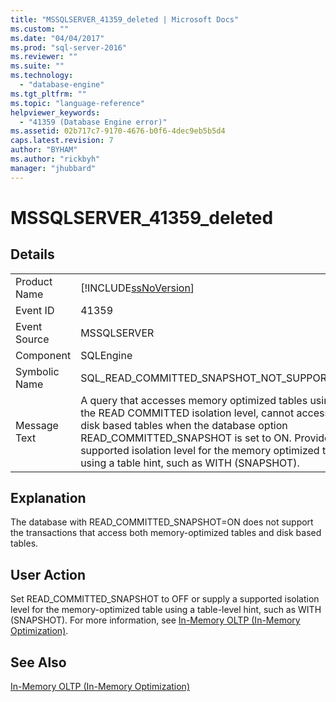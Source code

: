 ```yaml
---
title: "MSSQLSERVER_41359_deleted | Microsoft Docs"
ms.custom: ""
ms.date: "04/04/2017"
ms.prod: "sql-server-2016"
ms.reviewer: ""
ms.suite: ""
ms.technology: 
  - "database-engine"
ms.tgt_pltfrm: ""
ms.topic: "language-reference"
helpviewer_keywords: 
  - "41359 (Database Engine error)"
ms.assetid: 02b717c7-9170-4676-b0f6-4dec9eb5b5d4
caps.latest.revision: 7
author: "BYHAM"
ms.author: "rickbyh"
manager: "jhubbard"
---
```

# MSSQLSERVER_41359_deleted
  
## Details  
  
|||  
|-|-|  
|Product Name|[!INCLUDE[ssNoVersion](../../includes/ssnoversion-md.md)]|  
|Event ID|41359|  
|Event Source|MSSQLSERVER|  
|Component|SQLEngine|  
|Symbolic Name|SQL_READ_COMMITTED_SNAPSHOT_NOT_SUPPORTED|  
|Message Text|A query that accesses memory optimized tables using the READ COMMITTED isolation level, cannot access disk based tables when the database option READ_COMMITTED_SNAPSHOT is set to ON. Provide a supported isolation level for the memory optimized table using a table hint, such as WITH (SNAPSHOT).|  
  
## Explanation  
The database with READ_COMMITTED_SNAPSHOT=ON does not support the transactions that access both memory-optimized tables and disk based tables.  
  
## User Action  
Set READ_COMMITTED_SNAPSHOT to OFF or supply a supported isolation level for the memory-optimized table using a table-level hint, such as WITH (SNAPSHOT). For more information, see [In-Memory OLTP &#40;In-Memory Optimization&#41;](../Topic/In-Memory%20OLTP%20(In-Memory%20Optimization).md).  
  
## See Also  
[In-Memory OLTP &#40;In-Memory Optimization&#41;](../Topic/In-Memory%20OLTP%20(In-Memory%20Optimization).md)  
  
